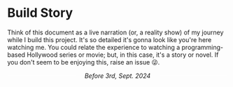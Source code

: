 # Build Story

Think of this document as a live narration (or, a reality show) of my journey while I build this project. It's so detailed it's gonna look like you're here watching me. You could relate the experience to watching a programming-based Hollywood series or movie; but, in this case, it's a story or novel. If you don't seem to be enjoying this, raise an issue 😜.

<div style="display: flex; align-items: center;">
  <div style="flex: 1; height: 1px; background-color: white"></div>
    <em style="margin: 0 20px;">Before 3rd, Sept. 2024</em>
  <div style="flex: 1; height: 1px; background-color: white"></div>
</div>


